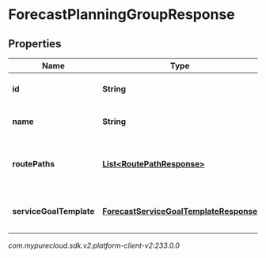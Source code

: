 # ForecastPlanningGroupResponse


## Properties

| Name | Type | Description | Notes |
| ------------ | ------------- | ------------- | ------------- |
| **id** | **String** | The ID of the planning group |  [optional] |
| **name** | **String** | The name of the planning group |  [optional] |
| **routePaths** | [**List&lt;RoutePathResponse&gt;**](RoutePathResponse) | Route path configuration for this planning group |  [optional] |
| **serviceGoalTemplate** | [**ForecastServiceGoalTemplateResponse**](ForecastServiceGoalTemplateResponse) | Service goals for this planning group |  [optional] |




_com.mypurecloud.sdk.v2:platform-client-v2:233.0.0_
